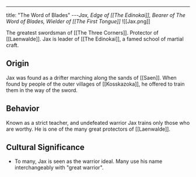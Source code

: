 ---
title: "The Word of Blades"
---*Jax, Edge of [[The Edinokai]], Bearer of The Word of Blades, Wielder of [[The First Tongue]]*
![[Jax.png]]

The greatest swordsman of [[The Three Corners]]. Protector of [[Laenwalde]]. Jax is leader of [[The Edinokai]], a famed school of martial craft.

## Origin
Jax was found as a drifter marching along the sands of [[Saen]]. When found by people of the outer villages of [[Kosskazoka]], he offered to train them in the way of the sword.

## Behavior
Known as a strict teacher, and undefeated warrior Jax trains only those who are worthy. He is one of the many great protectors of [[Laenwalde]].

## Cultural Significance 
- To many, Jax is seen as the warrior ideal. Many use his name interchangeably with "great warrior".